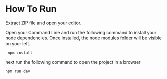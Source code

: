 # How To Run

Extract ZIP file and open your editor.

Open your Command Line and run the following command to install your node dependencies. Once installed, the node modules folder will be visible on your left.

     npm install


next run the following command to open the project in a browser 

    npm run dev 
